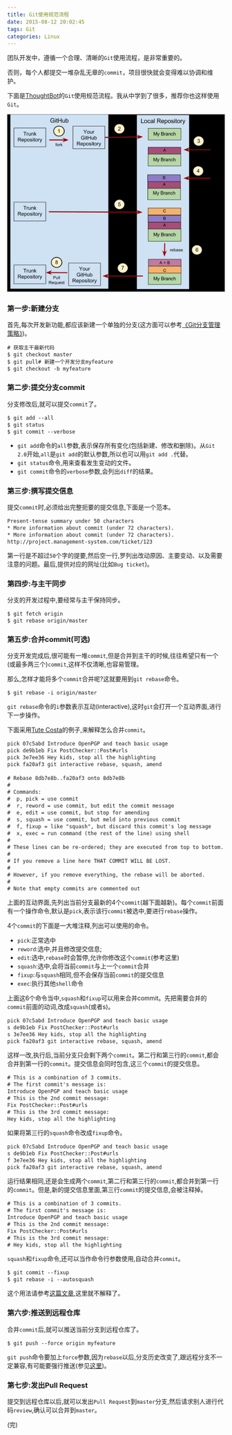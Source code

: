 ```yaml
---
title: Git使用规范流程
date: 2015-08-12 20:02:45
tags: Git
categories: Linux
---
```


团队开发中，遵循一个合理、清晰的`Git`使用流程，是非常重要的。

否则，每个人都提交一堆杂乱无章的`commit`，项目很快就会变得难以协调和维护。

下面是[ThoughtBot](https://github.com/thoughtbot/guides/tree/master/protocol/git)的`Git`使用规范流程。我从中学到了很多，推荐你也这样使用`Git`。

![Image](/images/2016-02-17/18-31-30.jpg)

### 第一步:新建分支

首先,每次开发新功能,都应该新建一个单独的分支(这方面可以参考[《Git分支管理策略》](http://www.ruanyifeng.com/blog/2012/07/git.html))。

```
# 获取主干最新代码
$ git checkout master
$ git pull# 新建一个开发分支myfeature
$ git checkout -b myfeature
```

### 第二步:提交分支commit

分支修改后,就可以提交`commit`了。

```
$ git add --all
$ git status
$ git commit --verbose
```

* `git add`命令的`all`参数,表示保存所有变化(包括新建、修改和删除)。从`Git 2.0`开始,`all`是`git add`的默认参数,所以也可以用`git add .`代替。
* `git status`命令,用来查看发生变动的文件。
* `git commit`命令的`verbose`参数,会列出`diff`的结果。

### 第三步:撰写提交信息

提交`commit`时,必须给出完整扼要的提交信息,下面是一个范本。

```
Present-tense summary under 50 characters
* More information about commit (under 72 characters).
* More information about commit (under 72 characters).
http://project.management-system.com/ticket/123
```

第一行是不超过`50`个字的提要,然后空一行,罗列出改动原因、主要变动、以及需要注意的问题。最后,提供对应的网址(比如`Bug ticket`)。

### 第四步:与主干同步

分支的开发过程中,要经常与主干保持同步。

```
$ git fetch origin
$ git rebase origin/master
```

### 第五步:合并commit(可选)

分支开发完成后,很可能有一堆`commit`,但是合并到主干的时候,往往希望只有一个(或最多两三个)`commit`,这样不仅清晰,也容易管理。

那么,怎样才能将多个`commit`合并呢?这就要用到`git rebase`命令。

```
$ git rebase -i origin/master
```

`git rebase`命令的`i`参数表示互动(interactive),这时`git`会打开一个互动界面,进行下一步操作。

下面采用[Tute Costa](https://robots.thoughtbot.com/git-interactive-rebase-squash-amend-rewriting-history)的例子,来解释怎么合并`commit`。

```
pick 07c5abd Introduce OpenPGP and teach basic usage
pick de9b1eb Fix PostChecker::Post#urls
pick 3e7ee36 Hey kids, stop all the highlighting
pick fa20af3 git interactive rebase, squash, amend

# Rebase 8db7e8b..fa20af3 onto 8db7e8b
#
# Commands:
#  p, pick = use commit
#  r, reword = use commit, but edit the commit message
#  e, edit = use commit, but stop for amending
#  s, squash = use commit, but meld into previous commit
#  f, fixup = like "squash", but discard this commit's log message
#  x, exec = run command (the rest of the line) using shell
#
# These lines can be re-ordered; they are executed from top to bottom.
#
# If you remove a line here THAT COMMIT WILL BE LOST.
#
# However, if you remove everything, the rebase will be aborted.
#
# Note that empty commits are commented out
```

上面的互动界面,先列出当前分支最新的4个`commit`(越下面越新)。每个`commit`前面有一个操作命令,默认是`pick`,表示该行`commit`被选中,要进行`rebase`操作。

4个`commit`的下面是一大堆注释,列出可以使用的命令。

* `pick`:正常选中
* `reword`:选中,并且修改提交信息;
* `edit`:选中,`rebase`时会暂停,允许你修改这个`commit`(参考这里)
* `squash`:选中,会将当前`commit`与上一个`commit`合并
* `fixup`:与`squash`相同,但不会保存当前`commit`的提交信息
* `exec`:执行其他`shell`命令

上面这6个命令当中,`squash`和`fixup`可以用来合并commit。先把需要合并的`commit`前面的动词,改成`squash`(或者s)。

```
pick 07c5abd Introduce OpenPGP and teach basic usage
s de9b1eb Fix PostChecker::Post#urls
s 3e7ee36 Hey kids, stop all the highlighting
pick fa20af3 git interactive rebase, squash, amend
```

这样一改,执行后,当前分支只会剩下两个`commit`。第二行和第三行的`commit`,都会合并到第一行的`commit`。提交信息会同时包含,这三个`commit`的提交信息。

```
# This is a combination of 3 commits.
# The first commit's message is:
Introduce OpenPGP and teach basic usage
# This is the 2nd commit message:
Fix PostChecker::Post#urls
# This is the 3rd commit message:
Hey kids, stop all the highlighting
```

如果将第三行的`squash`命令改成`fixup`命令。

```
pick 07c5abd Introduce OpenPGP and teach basic usage
s de9b1eb Fix PostChecker::Post#urls
f 3e7ee36 Hey kids, stop all the highlighting
pick fa20af3 git interactive rebase, squash, amend
```

运行结果相同,还是会生成两个`commit`,第二行和第三行的`commit`,都合并到第一行的`commit`。但是,新的提交信息里面,第三行`commit`的提交信息,会被注释掉。

```
# This is a combination of 3 commits.
# The first commit's message is:
Introduce OpenPGP and teach basic usage
# This is the 2nd commit message:
Fix PostChecker::Post#urls
# This is the 3rd commit message:
# Hey kids, stop all the highlighting
```

`squash`和`fixup`命令,还可以当作命令行参数使用,自动合并`commit`。

```
$ git commit --fixup
$ git rebase -i --autosquash
```

这个用法请参考[这篇文章](http://fle.github.io/git-tip-keep-your-branch-clean-with-fixup-and-autosquash.html),这里就不解释了。

### 第六步:推送到远程仓库

合并`commit`后,就可以推送当前分支到远程仓库了。

```
$ git push --force origin myfeature
```

`git push`命令要加上`force`参数,因为`rebase`以后,分支历史改变了,跟远程分支不一定兼容,有可能要强行推送(参见[这里](http://willi.am/blog/2014/08/12/the-dark-side-of-the-force-push/))。

### 第七步:发出Pull Request
提交到远程仓库以后,就可以发出`Pull Request`到`master`分支,然后请求别人进行代码`review`,确认可以合并到`master`。

(完)